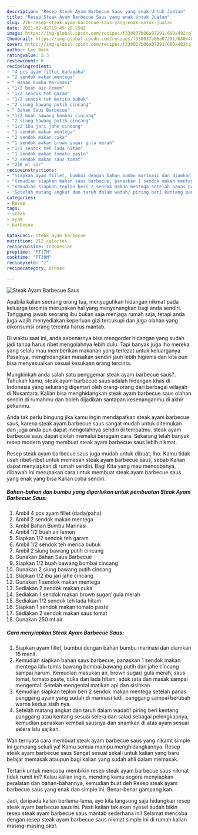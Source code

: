 ```yaml
---
description: "Resep Steak Ayam Barbecue Saus yang enak Untuk Jualan"
title: "Resep Steak Ayam Barbecue Saus yang enak Untuk Jualan"
slug: 276-resep-steak-ayam-barbecue-saus-yang-enak-untuk-jualan
date: 2021-02-02T19:49:28.258Z
image: https://img-global.cpcdn.com/recipes/f330037b06a07291/680x482cq70/steak-ayam-barbecue-saus-foto-resep-utama.jpg
thumbnail: https://img-global.cpcdn.com/recipes/f330037b06a07291/680x482cq70/steak-ayam-barbecue-saus-foto-resep-utama.jpg
cover: https://img-global.cpcdn.com/recipes/f330037b06a07291/680x482cq70/steak-ayam-barbecue-saus-foto-resep-utama.jpg
author: Lee Beck
ratingvalue: 3.3
reviewcount: 6
recipeingredient:
- "4 pcs ayam fillet dadapaha"
- "2 sendok makan mentega"
- " Bahan Bumbu Marinasi"
- "1/2 buah air lemon"
- "1/2 sendok teh garam"
- "1/2 sendok teh merica bubuk"
- "2 siung bawang putih cincang"
- " Bahan Saus Barbecue"
- "1/2 buah bawang bombai cincang"
- "2 siung bawang putih cincang"
- "1/2 ibu jari jahe cincang"
- "1 sendok makan mentega"
- "2 sendok makan cuka"
- "1 sendok makan brown sugar gula merah"
- "1/2 sendok teh lada hitam"
- "1 sendok makan tomato paste"
- "2 sendok makan saus tomat"
- "250 ml air"
recipeinstructions:
- "Siapkan ayam fillet, bumbui dengan bahan bumbu marinasi dan diamkan 15 menit."
- "Kemudian siapkan bahan saus barbecue, panaskan 1 sendok makan mentega lalu tumis bawang bombai,bawang putih dan jahe cincang sampai harum. Kemudian masukan air, brown sugar/ gula merah, saus tomat, tomato paste, cuka dan lada hitam, aduk rata dan masak sampai mengental. Setelah mengental matikan api dan sisihkan."
- "Kemudian siapkan teplon beri 2 sendok makan mentega setelah panas panggang ayam yang sudah di marinasi tadi, panggang sampai berubah warna kedua sisih nya."
- "Setelah matang angkat dan taruh dalam wadah/ piring beri kentang panggang atau kentang sesuai selera dan salad sebagai pelengkapnya, kemudian panaskan kembali sausnya dan siramkan di atas ayam sesuai selera lalu sajikan."
categories:
- Resep
tags:
- steak
- ayam
- barbecue

katakunci: steak ayam barbecue 
nutrition: 212 calories
recipecuisine: Indonesian
preptime: "PT17M"
cooktime: "PT30M"
recipeyield: "1"
recipecategory: Dinner

---
```



![Steak Ayam Barbecue Saus](https://img-global.cpcdn.com/recipes/f330037b06a07291/680x482cq70/steak-ayam-barbecue-saus-foto-resep-utama.jpg)

Apabila kalian seorang orang tua, menyuguhkan hidangan nikmat pada keluarga tercinta merupakan hal yang menyenangkan bagi anda sendiri. Tanggung jawab seorang ibu bukan saja menjaga rumah saja, tetapi anda juga wajib menyediakan keperluan gizi tercukupi dan juga olahan yang dikonsumsi orang tercinta harus mantab.

Di waktu  saat ini, anda sebenarnya bisa mengorder hidangan yang sudah jadi tanpa harus ribet mengolahnya lebih dulu. Tapi banyak juga lho mereka yang selalu mau memberikan makanan yang terlezat untuk keluarganya. Pasalnya, menghidangkan masakan sendiri jauh lebih higienis dan kita pun bisa menyesuaikan sesuai kesukaan orang tercinta. 



Mungkinkah anda salah satu penggemar steak ayam barbecue saus?. Tahukah kamu, steak ayam barbecue saus adalah hidangan khas di Indonesia yang sekarang digemari oleh orang-orang dari berbagai wilayah di Nusantara. Kalian bisa menghidangkan steak ayam barbecue saus olahan sendiri di rumahmu dan boleh dijadikan santapan kesenanganmu di akhir pekanmu.

Anda tak perlu bingung jika kamu ingin mendapatkan steak ayam barbecue saus, karena steak ayam barbecue saus sangat mudah untuk ditemukan dan juga anda pun dapat mengolahnya sendiri di tempatmu. steak ayam barbecue saus dapat diolah memalui beragam cara. Sekarang telah banyak resep modern yang membuat steak ayam barbecue saus lebih nikmat.

Resep steak ayam barbecue saus juga mudah untuk dibuat, lho. Kamu tidak usah ribet-ribet untuk memesan steak ayam barbecue saus, sebab Kalian dapat menyiapkan di rumah sendiri. Bagi Kita yang mau mencobanya, dibawah ini merupakan cara untuk membuat steak ayam barbecue saus yang enak yang bisa Kalian coba sendiri.

<!--inarticleads1-->

##### Bahan-bahan dan bumbu yang diperlukan untuk pembuatan Steak Ayam Barbecue Saus:

1. Ambil 4 pcs ayam fillet (dada/paha)
1. Ambil 2 sendok makan mentega
1. Ambil  Bahan Bumbu Marinasi
1. Ambil 1/2 buah air lemon
1. Siapkan 1/2 sendok teh garam
1. Ambil 1/2 sendok teh merica bubuk
1. Ambil 2 siung bawang putih cincang
1. Gunakan  Bahan Saus Barbecue
1. Siapkan 1/2 buah bawang bombai cincang
1. Gunakan 2 siung bawang putih cincang
1. Siapkan 1/2 ibu jari jahe cincang
1. Gunakan 1 sendok makan mentega
1. Sediakan 2 sendok makan cuka
1. Sediakan 1 sendok makan brown sugar/ gula merah
1. Sediakan 1/2 sendok teh lada hitam
1. Siapkan 1 sendok makan tomato paste
1. Sediakan 2 sendok makan saus tomat
1. Gunakan 250 ml air




<!--inarticleads2-->

##### Cara menyiapkan Steak Ayam Barbecue Saus:

1. Siapkan ayam fillet, bumbui dengan bahan bumbu marinasi dan diamkan 15 menit.
1. Kemudian siapkan bahan saus barbecue, panaskan 1 sendok makan mentega lalu tumis bawang bombai,bawang putih dan jahe cincang sampai harum. Kemudian masukan air, brown sugar/ gula merah, saus tomat, tomato paste, cuka dan lada hitam, aduk rata dan masak sampai mengental. Setelah mengental matikan api dan sisihkan.
1. Kemudian siapkan teplon beri 2 sendok makan mentega setelah panas panggang ayam yang sudah di marinasi tadi, panggang sampai berubah warna kedua sisih nya.
1. Setelah matang angkat dan taruh dalam wadah/ piring beri kentang panggang atau kentang sesuai selera dan salad sebagai pelengkapnya, kemudian panaskan kembali sausnya dan siramkan di atas ayam sesuai selera lalu sajikan.




Wah ternyata cara membuat steak ayam barbecue saus yang nikamt simple ini gampang sekali ya! Kamu semua mampu menghidangkannya. Resep steak ayam barbecue saus Sangat sesuai sekali untuk kalian yang baru belajar memasak ataupun bagi kalian yang sudah ahli dalam memasak.

Tertarik untuk mencoba membikin resep steak ayam barbecue saus nikmat tidak rumit ini? Kalau kalian ingin, mending kamu segera menyiapkan peralatan dan bahan-bahannya, kemudian buat deh Resep steak ayam barbecue saus yang enak dan simple ini. Benar-benar gampang kan. 

Jadi, daripada kalian berlama-lama, ayo kita langsung saja hidangkan resep steak ayam barbecue saus ini. Pasti kalian tak akan nyesel sudah bikin resep steak ayam barbecue saus mantab sederhana ini! Selamat mencoba dengan resep steak ayam barbecue saus nikmat simple ini di rumah kalian masing-masing,oke!.

